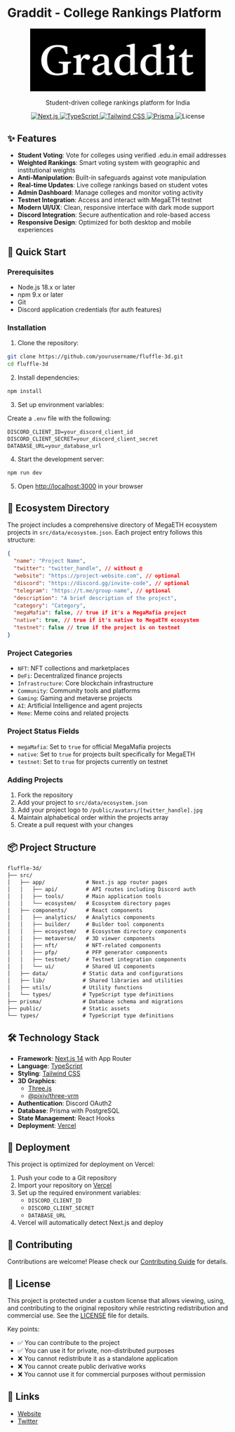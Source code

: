 # Graddit - College Rankings Platform

<div align="center">
  <img src="/public/gradditlogo.png" alt="Graddit Logo" width="400" />
  <p>Student-driven college rankings platform for India</p>
</div>

<div align="center">
  <a href="https://nextjs.org">
    <img src="https://img.shields.io/badge/Next.js-14-black" alt="Next.js" />
  </a>
  <a href="https://www.typescriptlang.org">
    <img src="https://img.shields.io/badge/TypeScript-5-blue" alt="TypeScript" />
  </a>
  <a href="https://tailwindcss.com">
    <img src="https://img.shields.io/badge/Tailwind-3-38bdf8" alt="Tailwind CSS" />
  </a>
  <a href="https://www.prisma.io">
    <img src="https://img.shields.io/badge/Prisma-Latest-2D3748" alt="Prisma" />
  </a>
  <img src="https://img.shields.io/badge/License-MIT-green" alt="License" />
</div>

## ✨ Features

- **Student Voting**: Vote for colleges using verified .edu.in email addresses
- **Weighted Rankings**: Smart voting system with geographic and institutional weights
- **Anti-Manipulation**: Built-in safeguards against vote manipulation
- **Real-time Updates**: Live college rankings based on student votes
- **Admin Dashboard**: Manage colleges and monitor voting activity
- **Testnet Integration**: Access and interact with MegaETH testnet
- **Modern UI/UX**: Clean, responsive interface with dark mode support
- **Discord Integration**: Secure authentication and role-based access
- **Responsive Design**: Optimized for both desktop and mobile experiences

## 🚀 Quick Start

### Prerequisites

- Node.js 18.x or later
- npm 9.x or later
- Git
- Discord application credentials (for auth features)

### Installation

1. Clone the repository:

```bash
git clone https://github.com/yourusername/fluffle-3d.git
cd fluffle-3d
```

2. Install dependencies:

```bash
npm install
```

3. Set up environment variables:

Create a `.env` file with the following:

```env
DISCORD_CLIENT_ID=your_discord_client_id
DISCORD_CLIENT_SECRET=your_discord_client_secret
DATABASE_URL=your_database_url
```

4. Start the development server:

```bash
npm run dev
```

5. Open [http://localhost:3000](http://localhost:3000) in your browser

## 📝 Ecosystem Directory

The project includes a comprehensive directory of MegaETH ecosystem projects in `src/data/ecosystem.json`. Each project entry follows this structure:

```json
{
  "name": "Project Name",
  "twitter": "twitter_handle", // without @
  "website": "https://project-website.com", // optional
  "discord": "https://discord.gg/invite-code", // optional
  "telegram": "https://t.me/group-name", // optional
  "description": "A brief description of the project",
  "category": "Category",
  "megaMafia": false, // true if it's a MegaMafia project
  "native": true, // true if it's native to MegaETH ecosystem
  "testnet": false // true if the project is on testnet
}
```

### Project Categories

- `NFT`: NFT collections and marketplaces
- `DeFi`: Decentralized finance projects
- `Infrastructure`: Core blockchain infrastructure
- `Community`: Community tools and platforms
- `Gaming`: Gaming and metaverse projects
- `AI`: Artificial Intelligence and agent projects
- `Meme`: Meme coins and related projects

### Project Status Fields

- `megaMafia`: Set to `true` for official MegaMafia projects
- `native`: Set to `true` for projects built specifically for MegaETH
- `testnet`: Set to `true` for projects currently on testnet

### Adding Projects

1. Fork the repository
2. Add your project to `src/data/ecosystem.json`
3. Add your project logo to `/public/avatars/[twitter_handle].jpg`
4. Maintain alphabetical order within the projects array
5. Create a pull request with your changes

## 📦 Project Structure

```
fluffle-3d/
├── src/
│   ├── app/             # Next.js app router pages
│   │   ├── api/         # API routes including Discord auth
│   │   ├── tools/       # Main application tools
│   │   └── ecosystem/   # Ecosystem directory pages
│   ├── components/      # React components
│   │   ├── analytics/   # Analytics components
│   │   ├── builder/     # Builder tool components
│   │   ├── ecosystem/   # Ecosystem directory components
│   │   ├── metaverse/   # 3D viewer components
│   │   ├── nft/         # NFT-related components
│   │   ├── pfp/         # PFP generator components
│   │   ├── testnet/     # Testnet integration components
│   │   └── ui/          # Shared UI components
│   ├── data/           # Static data and configurations
│   ├── lib/            # Shared libraries and utilities
│   ├── utils/          # Utility functions
│   └── types/          # TypeScript type definitions
├── prisma/             # Database schema and migrations
├── public/             # Static assets
└── types/              # TypeScript type definitions
```

## 🛠 Technology Stack

- **Framework**: [Next.js 14](https://nextjs.org/) with App Router
- **Language**: [TypeScript](https://www.typescriptlang.org/)
- **Styling**: [Tailwind CSS](https://tailwindcss.com/)
- **3D Graphics**:
  - [Three.js](https://threejs.org/)
  - [@pixiv/three-vrm](https://github.com/pixiv/three-vrm)
- **Authentication**: Discord OAuth2
- **Database**: Prisma with PostgreSQL
- **State Management**: React Hooks
- **Deployment**: [Vercel](https://vercel.com)

## 🚢 Deployment

This project is optimized for deployment on Vercel:

1. Push your code to a Git repository
2. Import your repository on [Vercel](https://vercel.com/new)
3. Set up the required environment variables:
   - `DISCORD_CLIENT_ID`
   - `DISCORD_CLIENT_SECRET`
   - `DATABASE_URL`
4. Vercel will automatically detect Next.js and deploy

## 🤝 Contributing

Contributions are welcome! Please check our [Contributing Guide](CONTRIBUTING.md) for details.

## 📄 License

This project is protected under a custom license that allows viewing, using, and contributing to the original repository while restricting redistribution and commercial use. See the [LICENSE](LICENSE) file for details.

Key points:

- ✅ You can contribute to the project
- ✅ You can use it for private, non-distributed purposes
- ❌ You cannot redistribute it as a standalone application
- ❌ You cannot create public derivative works
- ❌ You cannot use it for commercial purposes without permission

## 🔗 Links

- [Website](https://fluffle.tools)
- [Twitter](https://x.com/0x_ultra)
